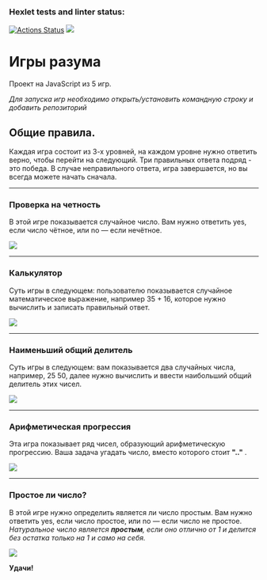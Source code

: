 ### Hexlet tests and linter status:
[![Actions Status](https://github.com/JustArk28/frontend-project-44/actions/workflows/hexlet-check.yml/badge.svg)](https://github.com/JustArk28/frontend-project-44/actions)
<a href="https://codeclimate.com/github/JustArk28/frontend-project-44/maintainability"><img src="https://api.codeclimate.com/v1/badges/5369667b70ce04286827/maintainability" /></a>
# Игры разума
Проект на JavaScript из 5 игр.

*Для запуска игр необходимо открыть/установить командную строку и добавить репозиторий*

## Общие правила.
Каждая игра состоит из 3-х уровней, на каждом уровне нужно ответить верно, чтобы перейти на следующий. Три правильных ответа подряд - это победа. В случае неправильного ответа, игра завершается, но вы всегда можете начать сначала.
___

### Проверка на четность
В этой игре показывается случайное число. Вам нужно ответить yes, если число чётное, или no — если нечётное.

<a href="https://asciinema.org/a/jX8aS2kwQBcfFPrChwbDnSnPN" target="_blank"><img src="https://asciinema.org/a/jX8aS2kwQBcfFPrChwbDnSnPN.svg" /></a>
___
### Калькулятор
Суть игры в следующем: пользователю показывается случайное математическое выражение, например 35 + 16, которое нужно вычислить и записать правильный ответ.

<a href="https://asciinema.org/a/DotpxDEVJ4hStIW6zTU3nuPdX" target="_blank"><img src="https://asciinema.org/a/DotpxDEVJ4hStIW6zTU3nuPdX.svg" /></a>
___
### Наименьший общий делитель
Суть игры в следующем: вам показывается два случайных числа, например, 25 50, далее нужно вычислить и ввести наибольший общий делитель этих чисел.

<a href="https://asciinema.org/a/avjCOGBRUWBQPyAYTsyJnhHAZ" target="_blank"><img src="https://asciinema.org/a/avjCOGBRUWBQPyAYTsyJnhHAZ.svg" /></a>
___
### Арифметическая прогрессия
Эта игра показывает ряд чисел, образующий арифметическую прогрессию. Ваша задача угадать число, вместо которого стоит **".."** .

<a href="https://asciinema.org/a/8xd9TktnCqVLpHNBLSwbtWZBM" target="_blank"><img src="https://asciinema.org/a/8xd9TktnCqVLpHNBLSwbtWZBM.svg" /></a>
___
### Простое ли число?
В этой игре нужно определить является ли число простым. Вам нужно ответить yes, если число простое, или no — если число не простое.
*Натуральное число является **простым**, если оно отлично от 1 и делится без остатка только на 1 и само на себя.*

<a href="https://asciinema.org/a/Q8YNWYavsFVPe1a9dPLNrOC2g" target="_blank"><img src="https://asciinema.org/a/Q8YNWYavsFVPe1a9dPLNrOC2g.svg" /></a>

**Удачи!**
